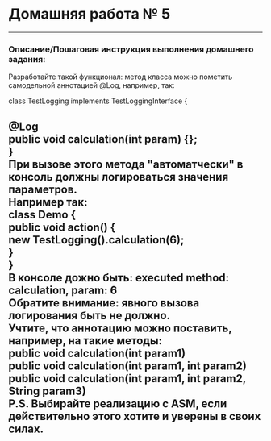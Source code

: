 # Домашняя работа № 5

---
### Описание/Пошаговая инструкция выполнения домашнего задания:
Разработайте такой функционал:
метод класса можно пометить самодельной аннотацией @Log, например, так:

class TestLogging implements TestLoggingInterface {

@Log    
public void calculation(int param) {};  
}   
При вызове этого метода "автоматчески" в консоль должны логироваться значения параметров.   
Например так:  
class Demo {    
public void action() {  
new TestLogging().calculation(6);   
}   
}   
В консоле дожно быть:
executed method: calculation, param: 6  
Обратите внимание: явного вызова логирования быть не должно.    
Учтите, что аннотацию можно поставить, например, на такие методы:   
public void calculation(int param1)     
public void calculation(int param1, int param2)     
public void calculation(int param1, int param2, String param3)  
P.S.
Выбирайте реализацию с ASM, если действительно этого хотите и уверены в своих силах.
---
